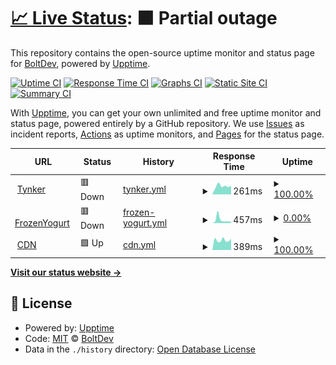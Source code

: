# [📈 Live Status](https://demo.upptime.js.org): <!--live status--> **🟧 Partial outage**

This repository contains the open-source uptime monitor and status page for [BoltDev](https://www.boltdev.tk), powered by [Upptime](https://github.com/upptime/upptime).

[![Uptime CI](https://github.com/BoltDevelopment/status/workflows/Uptime%20CI/badge.svg)](https://github.com/BoltDevelopment/status/actions?query=workflow%3A%22Uptime+CI%22)
[![Response Time CI](https://github.com/BoltDevelopment/status/workflows/Response%20Time%20CI/badge.svg)](https://github.com/BoltDevelopment/status/actions?query=workflow%3A%22Response+Time+CI%22)
[![Graphs CI](https://github.com/BoltDevelopment/status/workflows/Graphs%20CI/badge.svg)](https://github.com/BoltDevelopment/status/actions?query=workflow%3A%22Graphs+CI%22)
[![Static Site CI](https://github.com/BoltDevelopment/status/workflows/Static%20Site%20CI/badge.svg)](https://github.com/BoltDevelopment/status/actions?query=workflow%3A%22Static+Site+CI%22)
[![Summary CI](https://github.com/BoltDevelopment/status/workflows/Summary%20CI/badge.svg)](https://github.com/BoltDevelopment/status/actions?query=workflow%3A%22Summary+CI%22)

With [Upptime](https://upptime.js.org), you can get your own unlimited and free uptime monitor and status page, powered entirely by a GitHub repository. We use [Issues](https://github.com/BoltDevelopment/status/issues) as incident reports, [Actions](https://github.com/BoltDevelopment/status/actions) as uptime monitors, and [Pages](https://demo.upptime.js.org) for the status page.

<!--start: status pages-->
<!-- This summary is generated by Upptime (https://github.com/upptime/upptime) -->
<!-- Do not edit this manually, your changes will be overwritten -->
<!-- prettier-ignore -->
| URL | Status | History | Response Time | Uptime |
| --- | ------ | ------- | ------------- | ------ |
| <img alt="" src="https://favicons.githubusercontent.com/tynker.scriptedev.repl.co" height="13"> [Tynker](https://tynker.scriptedev.repl.co/) | 🟥 Down | [tynker.yml](https://github.com/BoltDevelopment/status/commits/HEAD/history/tynker.yml) | <details><summary><img alt="Response time graph" src="./graphs/tynker/response-time-week.png" height="20"> 261ms</summary><br><a href="https://status.boltdev.tk/history/tynker"><img alt="Response time 317" src="https://img.shields.io/endpoint?url=https%3A%2F%2Fraw.githubusercontent.com%2FBoltDevelopment%2Fstatus%2FHEAD%2Fapi%2Ftynker%2Fresponse-time.json"></a><br><a href="https://status.boltdev.tk/history/tynker"><img alt="24-hour response time 268" src="https://img.shields.io/endpoint?url=https%3A%2F%2Fraw.githubusercontent.com%2FBoltDevelopment%2Fstatus%2FHEAD%2Fapi%2Ftynker%2Fresponse-time-day.json"></a><br><a href="https://status.boltdev.tk/history/tynker"><img alt="7-day response time 261" src="https://img.shields.io/endpoint?url=https%3A%2F%2Fraw.githubusercontent.com%2FBoltDevelopment%2Fstatus%2FHEAD%2Fapi%2Ftynker%2Fresponse-time-week.json"></a><br><a href="https://status.boltdev.tk/history/tynker"><img alt="30-day response time 266" src="https://img.shields.io/endpoint?url=https%3A%2F%2Fraw.githubusercontent.com%2FBoltDevelopment%2Fstatus%2FHEAD%2Fapi%2Ftynker%2Fresponse-time-month.json"></a><br><a href="https://status.boltdev.tk/history/tynker"><img alt="1-year response time 317" src="https://img.shields.io/endpoint?url=https%3A%2F%2Fraw.githubusercontent.com%2FBoltDevelopment%2Fstatus%2FHEAD%2Fapi%2Ftynker%2Fresponse-time-year.json"></a></details> | <details><summary><a href="https://status.boltdev.tk/history/tynker">100.00%</a></summary><a href="https://status.boltdev.tk/history/tynker"><img alt="All-time uptime 100.00%" src="https://img.shields.io/endpoint?url=https%3A%2F%2Fraw.githubusercontent.com%2FBoltDevelopment%2Fstatus%2FHEAD%2Fapi%2Ftynker%2Fuptime.json"></a><br><a href="https://status.boltdev.tk/history/tynker"><img alt="24-hour uptime 100.00%" src="https://img.shields.io/endpoint?url=https%3A%2F%2Fraw.githubusercontent.com%2FBoltDevelopment%2Fstatus%2FHEAD%2Fapi%2Ftynker%2Fuptime-day.json"></a><br><a href="https://status.boltdev.tk/history/tynker"><img alt="7-day uptime 100.00%" src="https://img.shields.io/endpoint?url=https%3A%2F%2Fraw.githubusercontent.com%2FBoltDevelopment%2Fstatus%2FHEAD%2Fapi%2Ftynker%2Fuptime-week.json"></a><br><a href="https://status.boltdev.tk/history/tynker"><img alt="30-day uptime 100.00%" src="https://img.shields.io/endpoint?url=https%3A%2F%2Fraw.githubusercontent.com%2FBoltDevelopment%2Fstatus%2FHEAD%2Fapi%2Ftynker%2Fuptime-month.json"></a><br><a href="https://status.boltdev.tk/history/tynker"><img alt="1-year uptime 100.00%" src="https://img.shields.io/endpoint?url=https%3A%2F%2Fraw.githubusercontent.com%2FBoltDevelopment%2Fstatus%2FHEAD%2Fapi%2Ftynker%2Fuptime-year.json"></a></details>
| <img alt="" src="https://favicons.githubusercontent.com/frozenyogurt.scriptedev.repl.co" height="13"> [FrozenYogurt](https://FrozenYogurt.scriptedev.repl.co/) | 🟥 Down | [frozen-yogurt.yml](https://github.com/BoltDevelopment/status/commits/HEAD/history/frozen-yogurt.yml) | <details><summary><img alt="Response time graph" src="./graphs/frozen-yogurt/response-time-week.png" height="20"> 457ms</summary><br><a href="https://status.boltdev.tk/history/frozen-yogurt"><img alt="Response time 668" src="https://img.shields.io/endpoint?url=https%3A%2F%2Fraw.githubusercontent.com%2FBoltDevelopment%2Fstatus%2FHEAD%2Fapi%2Ffrozen-yogurt%2Fresponse-time.json"></a><br><a href="https://status.boltdev.tk/history/frozen-yogurt"><img alt="24-hour response time 202" src="https://img.shields.io/endpoint?url=https%3A%2F%2Fraw.githubusercontent.com%2FBoltDevelopment%2Fstatus%2FHEAD%2Fapi%2Ffrozen-yogurt%2Fresponse-time-day.json"></a><br><a href="https://status.boltdev.tk/history/frozen-yogurt"><img alt="7-day response time 457" src="https://img.shields.io/endpoint?url=https%3A%2F%2Fraw.githubusercontent.com%2FBoltDevelopment%2Fstatus%2FHEAD%2Fapi%2Ffrozen-yogurt%2Fresponse-time-week.json"></a><br><a href="https://status.boltdev.tk/history/frozen-yogurt"><img alt="30-day response time 335" src="https://img.shields.io/endpoint?url=https%3A%2F%2Fraw.githubusercontent.com%2FBoltDevelopment%2Fstatus%2FHEAD%2Fapi%2Ffrozen-yogurt%2Fresponse-time-month.json"></a><br><a href="https://status.boltdev.tk/history/frozen-yogurt"><img alt="1-year response time 668" src="https://img.shields.io/endpoint?url=https%3A%2F%2Fraw.githubusercontent.com%2FBoltDevelopment%2Fstatus%2FHEAD%2Fapi%2Ffrozen-yogurt%2Fresponse-time-year.json"></a></details> | <details><summary><a href="https://status.boltdev.tk/history/frozen-yogurt">0.00%</a></summary><a href="https://status.boltdev.tk/history/frozen-yogurt"><img alt="All-time uptime 40.45%" src="https://img.shields.io/endpoint?url=https%3A%2F%2Fraw.githubusercontent.com%2FBoltDevelopment%2Fstatus%2FHEAD%2Fapi%2Ffrozen-yogurt%2Fuptime.json"></a><br><a href="https://status.boltdev.tk/history/frozen-yogurt"><img alt="24-hour uptime 0.00%" src="https://img.shields.io/endpoint?url=https%3A%2F%2Fraw.githubusercontent.com%2FBoltDevelopment%2Fstatus%2FHEAD%2Fapi%2Ffrozen-yogurt%2Fuptime-day.json"></a><br><a href="https://status.boltdev.tk/history/frozen-yogurt"><img alt="7-day uptime 0.00%" src="https://img.shields.io/endpoint?url=https%3A%2F%2Fraw.githubusercontent.com%2FBoltDevelopment%2Fstatus%2FHEAD%2Fapi%2Ffrozen-yogurt%2Fuptime-week.json"></a><br><a href="https://status.boltdev.tk/history/frozen-yogurt"><img alt="30-day uptime 7.96%" src="https://img.shields.io/endpoint?url=https%3A%2F%2Fraw.githubusercontent.com%2FBoltDevelopment%2Fstatus%2FHEAD%2Fapi%2Ffrozen-yogurt%2Fuptime-month.json"></a><br><a href="https://status.boltdev.tk/history/frozen-yogurt"><img alt="1-year uptime 40.45%" src="https://img.shields.io/endpoint?url=https%3A%2F%2Fraw.githubusercontent.com%2FBoltDevelopment%2Fstatus%2FHEAD%2Fapi%2Ffrozen-yogurt%2Fuptime-year.json"></a></details>
| <img alt="" src="https://favicons.githubusercontent.com/cdn.boltdev.tk" height="13"> [CDN](https://cdn.boltdev.tk/) | 🟩 Up | [cdn.yml](https://github.com/BoltDevelopment/status/commits/HEAD/history/cdn.yml) | <details><summary><img alt="Response time graph" src="./graphs/cdn/response-time-week.png" height="20"> 389ms</summary><br><a href="https://status.boltdev.tk/history/cdn"><img alt="Response time 626" src="https://img.shields.io/endpoint?url=https%3A%2F%2Fraw.githubusercontent.com%2FBoltDevelopment%2Fstatus%2FHEAD%2Fapi%2Fcdn%2Fresponse-time.json"></a><br><a href="https://status.boltdev.tk/history/cdn"><img alt="24-hour response time 440" src="https://img.shields.io/endpoint?url=https%3A%2F%2Fraw.githubusercontent.com%2FBoltDevelopment%2Fstatus%2FHEAD%2Fapi%2Fcdn%2Fresponse-time-day.json"></a><br><a href="https://status.boltdev.tk/history/cdn"><img alt="7-day response time 389" src="https://img.shields.io/endpoint?url=https%3A%2F%2Fraw.githubusercontent.com%2FBoltDevelopment%2Fstatus%2FHEAD%2Fapi%2Fcdn%2Fresponse-time-week.json"></a><br><a href="https://status.boltdev.tk/history/cdn"><img alt="30-day response time 366" src="https://img.shields.io/endpoint?url=https%3A%2F%2Fraw.githubusercontent.com%2FBoltDevelopment%2Fstatus%2FHEAD%2Fapi%2Fcdn%2Fresponse-time-month.json"></a><br><a href="https://status.boltdev.tk/history/cdn"><img alt="1-year response time 626" src="https://img.shields.io/endpoint?url=https%3A%2F%2Fraw.githubusercontent.com%2FBoltDevelopment%2Fstatus%2FHEAD%2Fapi%2Fcdn%2Fresponse-time-year.json"></a></details> | <details><summary><a href="https://status.boltdev.tk/history/cdn">100.00%</a></summary><a href="https://status.boltdev.tk/history/cdn"><img alt="All-time uptime 99.10%" src="https://img.shields.io/endpoint?url=https%3A%2F%2Fraw.githubusercontent.com%2FBoltDevelopment%2Fstatus%2FHEAD%2Fapi%2Fcdn%2Fuptime.json"></a><br><a href="https://status.boltdev.tk/history/cdn"><img alt="24-hour uptime 100.00%" src="https://img.shields.io/endpoint?url=https%3A%2F%2Fraw.githubusercontent.com%2FBoltDevelopment%2Fstatus%2FHEAD%2Fapi%2Fcdn%2Fuptime-day.json"></a><br><a href="https://status.boltdev.tk/history/cdn"><img alt="7-day uptime 100.00%" src="https://img.shields.io/endpoint?url=https%3A%2F%2Fraw.githubusercontent.com%2FBoltDevelopment%2Fstatus%2FHEAD%2Fapi%2Fcdn%2Fuptime-week.json"></a><br><a href="https://status.boltdev.tk/history/cdn"><img alt="30-day uptime 100.00%" src="https://img.shields.io/endpoint?url=https%3A%2F%2Fraw.githubusercontent.com%2FBoltDevelopment%2Fstatus%2FHEAD%2Fapi%2Fcdn%2Fuptime-month.json"></a><br><a href="https://status.boltdev.tk/history/cdn"><img alt="1-year uptime 99.10%" src="https://img.shields.io/endpoint?url=https%3A%2F%2Fraw.githubusercontent.com%2FBoltDevelopment%2Fstatus%2FHEAD%2Fapi%2Fcdn%2Fuptime-year.json"></a></details>

<!--end: status pages-->

[**Visit our status website →**](https://demo.upptime.js.org)

## 📄 License

- Powered by: [Upptime](https://github.com/upptime/upptime)
- Code: [MIT](./LICENSE) © [BoltDev](https://www.boltdev.tk)
- Data in the `./history` directory: [Open Database License](https://opendatacommons.org/licenses/odbl/1-0/)

